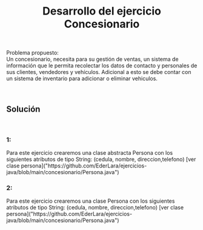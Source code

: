 <center>
    <h1 align="center">Desarrollo del ejercicio Concesionario</h1>
</center>
<br>
<p>
Problema propuesto: <br>
Un concesionario, necesita para su gestión de ventas, un sistema de información que le permita recolectar los datos de contacto y personales de sus clientes, vendedores y vehículos. Adicional a esto se debe contar con un sistema de inventario para adicionar o eliminar vehiculos.
</p>
<br>
<h2>Solución</h2>
<br>
<p>
<h3> 1: </h3>
Para este ejercicio crearemos una clase abstracta Persona con los siguientes atributos de tipo String: (cedula, nombre, direccion,telefono) [ver clase persona]("https://github.com/EderLara/ejercicios-java/blob/main/concesionario/Persona.java")
</p>
<h3> 2: </h3>
Para este ejercicio crearemos una clase Persona con los siguientes atributos de tipo String: (cedula, nombre, direccion,telefono) [ver clase persona]("https://github.com/EderLara/ejercicios-java/blob/main/concesionario/Persona.java")
</p>